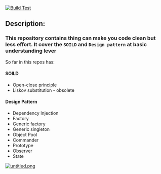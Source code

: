 [![Build Test](https://github.com/nghia46/Clean-Code/actions/workflows/main.yml/badge.svg)](https://github.com/nghia46/Clean-Code/actions/workflows/main.yml)
## Description: 
### This repository contains thing can make you code clean but less effort. It cover the `SOILD` and `Design pattern` at basic understanding lever
So far in this repos has:
#### SOILD
- Open-close principle
- Liskov substitution - obsolete
#### Design Pattern
- Dependency Injection
- Factory
- Generic factory
- Generic singleton
- Object Pool
- Commander
- Prototype
- Observer
- State

[![untitled.png](https://i.postimg.cc/NjBtmnPX/untitled.png)](https://postimg.cc/gnS1Pgpc)